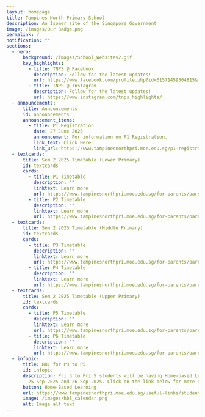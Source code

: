 ```yaml
---
layout: homepage
title: Tampines North Primary School
description: An Isomer site of the Singapore Government
image: /images/Our Badge.png
permalink: /
notification: ""
sections:
  - hero:
      background: /images/School_Websitev2.gif
      key_highlights:
        - title: TNPS @ Facebook
          description: Follow for the latest updates!
          url: https://www.facebook.com/profile.php?id=61571459504815&mibextid=wwXIfr&rdid=5hZznIZhGFpT0yWG&share_url=https%3A%2F%2Fwww.facebook.com%2Fshare%2F19tWURGk2g%2F%3Fmibextid%3DwwXIfr#
        - title: TNPS @ Instagram
          description: Follow for the latest updates!
          url: https://www.instagram.com/tnps_highlights/
  - announcements:
      title: Announcements
      id: announcements
      announcement_items:
        - title: P1 Registration
          date: 27 June 2025
          announcement: For information on P1 Registration.
          link_text: Click Here
          link_url: https://www.tampinesnorthpri.moe.edu.sg/p1-registration/
  - textcards:
      title: Sem 2 2025 Timetable (Lower Primary)
      id: textcards
      cards:
        - title: P1 Timetable
          description: ""
          linktext: Learn more
          url: https://www.tampinesnorthpri.moe.edu.sg/for-parents/parents-portal/primary-1-2025/
        - title: P2 Timetable
          description: ""
          linktext: Learn more
          url: https://www.tampinesnorthpri.moe.edu.sg/for-parents/parents-portal/primary-2-2025/
  - textcards:
      title: Sem 2 2025 Timetable (Middle Primary)
      id: textcards
      cards:
        - title: P3 Timetable
          description: ""
          linktext: Learn more
          url: https://www.tampinesnorthpri.moe.edu.sg/for-parents/parents-portal/primary-3-2025/
        - title: P4 Timetable
          description: ""
          linktext: Learn more
          url: https://www.tampinesnorthpri.moe.edu.sg/for-parents/parents-portal/primary-4-2025/
  - textcards:
      title: Sem 2 2025 Timetable (Upper Primary)
      id: textcards
      cards:
        - title: P5 Timetable
          description: ""
          linktext: Learn more
          url: https://www.tampinesnorthpri.moe.edu.sg/for-parents/parents-portal/primary-5-2025/
        - title: P6 Timetable
          description: ""
          linktext: Learn more
          url: https://www.tampinesnorthpri.moe.edu.sg/for-parents/parents-portal/primary-6-2025/
  - infopic:
      title: HBL for P3 to P5
      id: infopic
      description: Pri 3 to Pri 5 students will be having Home-based Learning (HBL) on
        25 Sep 2025 and 26 Sep 2025. Click on the link below for more details.
      button: Home-Based Learning
      url: https://www.tampinesnorthpri.moe.edu.sg/useful-links/students/home-based-learning/
      image: /images/hbl_calendar.png
      alt: Image alt text
---
```

